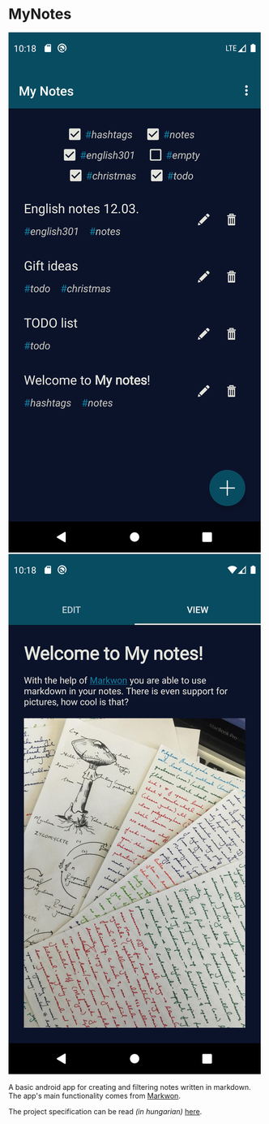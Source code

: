 # MyNotes

<img src="resources/notes.png" with="100" alt="overview" />
<img src="resources/note.png" with="100" alt="note-view" />

A basic android app for creating and filtering notes written in markdown.
The app's main functionality comes from [Markwon](https://github.com/noties/Markwon).

The project specification can be read _(in hungarian)_ [here](resources/specification.pdf).
